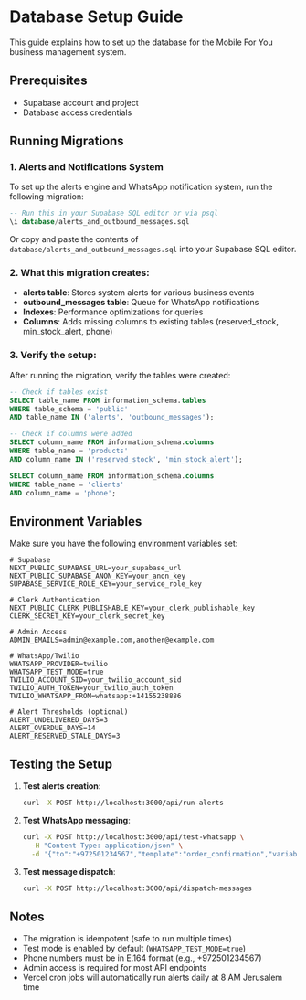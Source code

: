 # Database Setup Guide

This guide explains how to set up the database for the Mobile For You business management system.

## Prerequisites

- Supabase account and project
- Database access credentials

## Running Migrations

### 1. Alerts and Notifications System

To set up the alerts engine and WhatsApp notification system, run the following migration:

```sql
-- Run this in your Supabase SQL editor or via psql
\i database/alerts_and_outbound_messages.sql
```

Or copy and paste the contents of `database/alerts_and_outbound_messages.sql` into your Supabase SQL editor.

### 2. What this migration creates:

- **alerts table**: Stores system alerts for various business events
- **outbound_messages table**: Queue for WhatsApp notifications
- **Indexes**: Performance optimizations for queries
- **Columns**: Adds missing columns to existing tables (reserved_stock, min_stock_alert, phone)

### 3. Verify the setup:

After running the migration, verify the tables were created:

```sql
-- Check if tables exist
SELECT table_name FROM information_schema.tables 
WHERE table_schema = 'public' 
AND table_name IN ('alerts', 'outbound_messages');

-- Check if columns were added
SELECT column_name FROM information_schema.columns 
WHERE table_name = 'products' 
AND column_name IN ('reserved_stock', 'min_stock_alert');

SELECT column_name FROM information_schema.columns 
WHERE table_name = 'clients' 
AND column_name = 'phone';
```

## Environment Variables

Make sure you have the following environment variables set:

```env
# Supabase
NEXT_PUBLIC_SUPABASE_URL=your_supabase_url
NEXT_PUBLIC_SUPABASE_ANON_KEY=your_anon_key
SUPABASE_SERVICE_ROLE_KEY=your_service_role_key

# Clerk Authentication
NEXT_PUBLIC_CLERK_PUBLISHABLE_KEY=your_clerk_publishable_key
CLERK_SECRET_KEY=your_clerk_secret_key

# Admin Access
ADMIN_EMAILS=admin@example.com,another@example.com

# WhatsApp/Twilio
WHATSAPP_PROVIDER=twilio
WHATSAPP_TEST_MODE=true
TWILIO_ACCOUNT_SID=your_twilio_account_sid
TWILIO_AUTH_TOKEN=your_twilio_auth_token
TWILIO_WHATSAPP_FROM=whatsapp:+14155238886

# Alert Thresholds (optional)
ALERT_UNDELIVERED_DAYS=3
ALERT_OVERDUE_DAYS=14
ALERT_RESERVED_STALE_DAYS=3
```

## Testing the Setup

1. **Test alerts creation**:
   ```bash
   curl -X POST http://localhost:3000/api/run-alerts
   ```

2. **Test WhatsApp messaging**:
   ```bash
   curl -X POST http://localhost:3000/api/test-whatsapp \
     -H "Content-Type: application/json" \
     -d '{"to":"+972501234567","template":"order_confirmation","variables":{"orderId":"123","summary":"iPhone 15 Pro"}}'
   ```

3. **Test message dispatch**:
   ```bash
   curl -X POST http://localhost:3000/api/dispatch-messages
   ```

## Notes

- The migration is idempotent (safe to run multiple times)
- Test mode is enabled by default (`WHATSAPP_TEST_MODE=true`)
- Phone numbers must be in E.164 format (e.g., +972501234567)
- Admin access is required for most API endpoints
- Vercel cron jobs will automatically run alerts daily at 8 AM Jerusalem time
